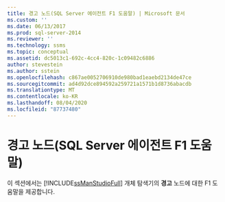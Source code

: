 ```yaml
---
title: 경고 노드(SQL Server 에이전트 F1 도움말) | Microsoft 문서
ms.custom: ''
ms.date: 06/13/2017
ms.prod: sql-server-2014
ms.reviewer: ''
ms.technology: ssms
ms.topic: conceptual
ms.assetid: dc5013c1-692c-4cc4-820c-1c09482c6886
author: stevestein
ms.author: sstein
ms.openlocfilehash: c867ae0052706910de980bad1eaebd2134de47ce
ms.sourcegitcommit: ad4d92dce894592a259721a1571b1d8736abacdb
ms.translationtype: MT
ms.contentlocale: ko-KR
ms.lasthandoff: 08/04/2020
ms.locfileid: "87737480"
---
```

# <a name="alerts-node-sql-server-agent-f1-help"></a>경고 노드(SQL Server 에이전트 F1 도움말)
   이 섹션에서는 [!INCLUDE[ssManStudioFull](../../includes/ssmanstudiofull-md.md)] 개체 탐색기의 **경고** 노드에 대한 F1 도움말을 제공합니다.  
  
  

